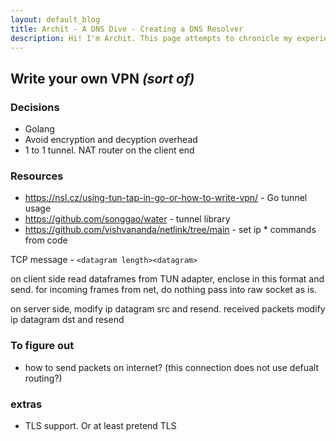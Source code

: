 ```yaml
---
layout: default_blog
title: Archit - A DNS Dive - Creating a DNS Resolver
description: Hi! I'm Archit. This page attempts to chronicle my experience of creating a DNS resolver
---
```


## Write your own VPN _(sort of)_

### Decisions 
 - Golang
 - Avoid encryption and decyption overhead
 - 1 to 1 tunnel. NAT router on the client end

### Resources 
 - https://nsl.cz/using-tun-tap-in-go-or-how-to-write-vpn/ - Go tunnel usage
 - https://github.com/songgao/water - tunnel library
 - https://github.com/vishvananda/netlink/tree/main - set ip * commands from code


TCP message - `<datagram length><datagram>`

on client side read dataframes from TUN adapter, enclose in this format and send.
for incoming frames from net, do nothing pass into raw socket as is.

on server side, modify ip datagram src and resend.
received packets modify ip datagram dst and resend

### To figure out 
 - how to send packets on internet? (this connection does not use defualt routing?)


### extras
 - TLS support. Or at least pretend TLS